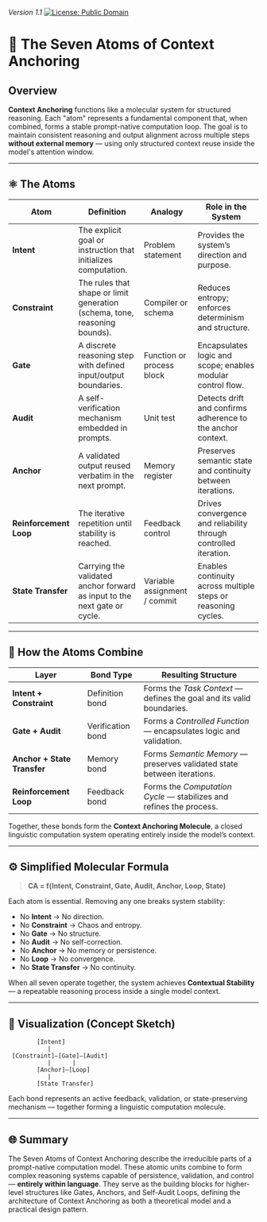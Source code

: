 *Version 1.1*
[![License: Public Domain](https://img.shields.io/badge/license-Public%20Domain-brightgreen.svg)](./LICENSE)

# 🧬 The Seven Atoms of Context Anchoring

## Overview

**Context Anchoring** functions like a molecular system for structured reasoning. Each "atom" represents a fundamental component that, when combined, forms a stable prompt-native computation loop. The goal is to maintain consistent reasoning and output alignment across multiple steps **without external memory** — using only structured context reuse inside the model's attention window.

---

## ⚛️ The Atoms

| **Atom**               | **Definition**                                                             | **Analogy**                  | **Role in the System**                                           |
| ---------------------- | -------------------------------------------------------------------------- | ---------------------------- | ---------------------------------------------------------------- |
| **Intent**             | The explicit goal or instruction that initializes computation.             | Problem statement            | Provides the system’s direction and purpose.                     |
| **Constraint**         | The rules that shape or limit generation (schema, tone, reasoning bounds). | Compiler or schema           | Reduces entropy; enforces determinism and structure.             |
| **Gate**               | A discrete reasoning step with defined input/output boundaries.            | Function or process block    | Encapsulates logic and scope; enables modular control flow.      |
| **Audit**              | A self-verification mechanism embedded in prompts.                         | Unit test                    | Detects drift and confirms adherence to the anchor context.      |
| **Anchor**             | A validated output reused verbatim in the next prompt.                     | Memory register              | Preserves semantic state and continuity between iterations.      |
| **Reinforcement Loop** | The iterative repetition until stability is reached.                       | Feedback control             | Drives convergence and reliability through controlled iteration. |
| **State Transfer**     | Carrying the validated anchor forward as input to the next gate or cycle.  | Variable assignment / commit | Enables continuity across multiple steps or reasoning cycles.    |

---

## 🧩 How the Atoms Combine

| **Layer**                   | **Bond Type**     | **Resulting Structure**                                                 |
| --------------------------- | ----------------- | ----------------------------------------------------------------------- |
| **Intent + Constraint**     | Definition bond   | Forms the *Task Context* — defines the goal and its valid boundaries.   |
| **Gate + Audit**            | Verification bond | Forms a *Controlled Function* — encapsulates logic and validation.      |
| **Anchor + State Transfer** | Memory bond       | Forms *Semantic Memory* — preserves validated state between iterations. |
| **Reinforcement Loop**      | Feedback bond     | Forms the *Computation Cycle* — stabilizes and refines the process.     |

Together, these bonds form the **Context Anchoring Molecule**, a closed linguistic computation system operating entirely inside the model’s context.

---

## ⚙️ Simplified Molecular Formula

> **CA = f(Intent, Constraint, Gate, Audit, Anchor, Loop, State)**

Each atom is essential. Removing any one breaks system stability:

* No **Intent** → No direction.
* No **Constraint** → Chaos and entropy.
* No **Gate** → No structure.
* No **Audit** → No self-correction.
* No **Anchor** → No memory or persistence.
* No **Loop** → No convergence.
* No **State Transfer** → No continuity.

When all seven operate together, the system achieves **Contextual Stability** — a repeatable reasoning process inside a single model context.

---

## 🧭 Visualization (Concept Sketch)

```
        [Intent]
           |
 [Constraint]—[Gate]—[Audit]
           |      |
        [Anchor]—[Loop]
           |
        [State Transfer]
```

Each bond represents an active feedback, validation, or state-preserving mechanism — together forming a linguistic computation molecule.

---

## 🌐 Summary

The Seven Atoms of Context Anchoring describe the irreducible parts of a prompt-native computation model. These atomic units combine to form complex reasoning systems capable of persistence, validation, and control — **entirely within language**. They serve as the building blocks for higher-level structures like Gates, Anchors, and Self-Audit Loops, defining the architecture of Context Anchoring as both a theoretical model and a practical design pattern.
